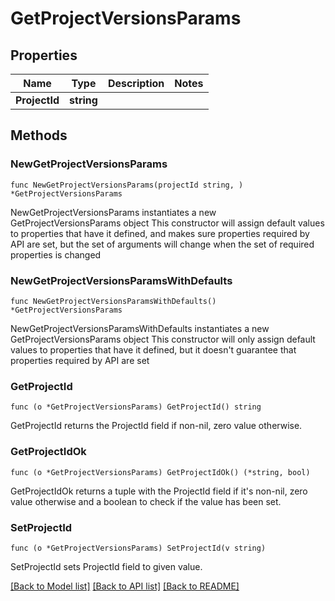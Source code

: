 # GetProjectVersionsParams

## Properties

Name | Type | Description | Notes
------------ | ------------- | ------------- | -------------
**ProjectId** | **string** |  | 

## Methods

### NewGetProjectVersionsParams

`func NewGetProjectVersionsParams(projectId string, ) *GetProjectVersionsParams`

NewGetProjectVersionsParams instantiates a new GetProjectVersionsParams object
This constructor will assign default values to properties that have it defined,
and makes sure properties required by API are set, but the set of arguments
will change when the set of required properties is changed

### NewGetProjectVersionsParamsWithDefaults

`func NewGetProjectVersionsParamsWithDefaults() *GetProjectVersionsParams`

NewGetProjectVersionsParamsWithDefaults instantiates a new GetProjectVersionsParams object
This constructor will only assign default values to properties that have it defined,
but it doesn't guarantee that properties required by API are set

### GetProjectId

`func (o *GetProjectVersionsParams) GetProjectId() string`

GetProjectId returns the ProjectId field if non-nil, zero value otherwise.

### GetProjectIdOk

`func (o *GetProjectVersionsParams) GetProjectIdOk() (*string, bool)`

GetProjectIdOk returns a tuple with the ProjectId field if it's non-nil, zero value otherwise
and a boolean to check if the value has been set.

### SetProjectId

`func (o *GetProjectVersionsParams) SetProjectId(v string)`

SetProjectId sets ProjectId field to given value.



[[Back to Model list]](../README.md#documentation-for-models) [[Back to API list]](../README.md#documentation-for-api-endpoints) [[Back to README]](../README.md)


